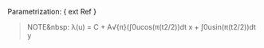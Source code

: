 Parametrization:
{ ext Ref }
> NOTE&nbsp:
λ(u) = C + A√{π}(∫0ucos(π(t2/2))dt x + ∫0usin(π(t2/2))dt y
